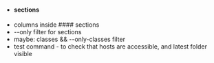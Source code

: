 * #### sections
* columns inside #### sections
* --only filter for sections
* maybe: classes && --only-classes filter
* test command - to check that hosts are accessible, and latest folder visible